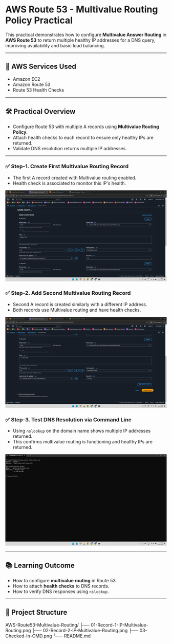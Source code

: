 # AWS Route 53 - Multivalue Routing Policy Practical

This practical demonstrates how to configure **Multivalue Answer Routing** in **AWS Route 53** to return multiple healthy IP addresses for a DNS query, improving availability and basic load balancing.

---

## 🔗 AWS Services Used

- Amazon EC2  
- Amazon Route 53  
- Route 53 Health Checks  

---

## 🛠️ Practical Overview
- Configure Route 53 with multiple A records using **Multivalue Routing Policy**.
- Attach health checks to each record to ensure only healthy IPs are returned.
- Validate DNS resolution returns multiple IP addresses.
  
---

### ✅ Step-1. Create First Multivalue Routing Record

- The first A record created with Multivalue routing enabled.
- Health check is associated to monitor this IP's health.

![01-Record-1-IP-Multivalue-Routing](01-Record-1-IP-Multivalue-Routing.png)

### ✅ Step-2. Add Second Multivalue Routing Record

- Second A record is created similarly with a different IP address.
- Both records use Multivalue routing and have health checks.

![02-Record-2-IP-Multivalue-Routing](02-Record-2-IP-Multivalue-Routing.png)

### ✅ Step-3. Test DNS Resolution via Command Line

- Using `nslookup` on the domain name shows multiple IP addresses returned.
- This confirms multivalue routing is functioning and healthy IPs are returned.

![03-Checked-In-CMD](03-Checked-In-CMD.png)

---

## 📚 Learning Outcome

- How to configure **multivalue routing** in Route 53.  
- How to attach **health checks** to DNS records.  
- How to verify DNS responses using `nslookup`.

---

## 📁 Project Structure

AWS-Route53-Multivalue-Routing/
├── 01-Record-1-IP-Multivalue-Routing.png
├── 02-Record-2-IP-Multivalue-Routing.png
├── 03-Checked-In-CMD.png
└── README.md  

